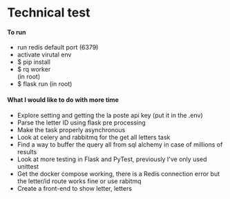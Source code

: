# Technical test


#### To run

- run redis default port (6379)
- activate virutal env 
- $ pip install 
- $ rq worker  
(in root)
- $ flask run 
(in root)

#### What I would like to do with more time

- Explore setting and getting the la poste api key (put it in the .env)
- Parse the letter ID using flask pre processing
- Make the task properly asynchronous
- Look at celery and rabbitmq for the get all letters task 
- Find a way to buffer the query all from sql alchemy in case of millions of results 
- Look at more testing in Flask and PyTest, previously I've only used unittest
- Get the docker compose working, there is a Redis connection error but the letter/id route works fine or use rabitmq
- Create a front-end to show letter, letters